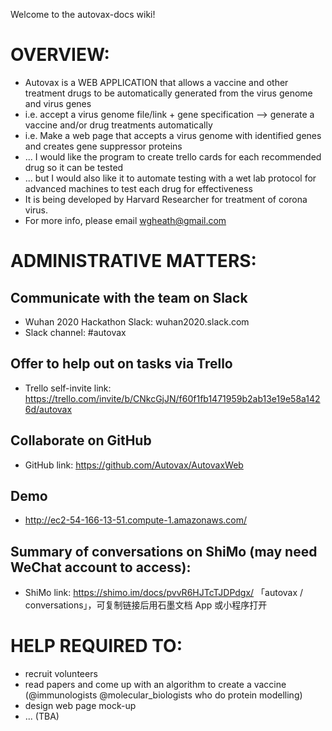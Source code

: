 Welcome to the autovax-docs wiki!

# OVERVIEW:
* Autovax is a WEB APPLICATION that allows a vaccine and other treatment drugs to be automatically generated from the virus genome and virus genes
* i.e. accept a virus genome file/link + gene specification --> generate a vaccine and/or drug treatments automatically
* i.e. Make a web page that accepts a virus genome with identified genes and creates gene suppressor proteins
* ... I would like the program to create trello cards for each recommended drug so it can be tested 
* ... but I would also like it to automate testing with a wet lab protocol for advanced machines to test each drug for effectiveness
* It is being developed by Harvard Researcher for treatment of corona virus.
* For more info, please email wgheath@gmail.com

# ADMINISTRATIVE MATTERS:
## Communicate with the team on Slack
* Wuhan 2020 Hackathon Slack:  wuhan2020.slack.com
* Slack channel:  #autovax
## Offer to help out on tasks via Trello
* Trello self-invite link:  https://trello.com/invite/b/CNkcGjJN/f60f1fb1471959b2ab13e19e58a1426d/autovax
## Collaborate on GitHub
* GitHub link:  https://github.com/Autovax/AutovaxWeb
## Demo
* http://ec2-54-166-13-51.compute-1.amazonaws.com/

## Summary of conversations on ShiMo (may need WeChat account to access):
* ShiMo link:  https://shimo.im/docs/pvvR6HJTcTJDPdgx/ 「autovax / conversations」，可复制链接后用石墨文档 App 或小程序打开

# HELP REQUIRED TO:
* recruit volunteers
* read papers and come up with an algorithm to create a vaccine (@immunologists @molecular_biologists who do protein modelling)
* design web page mock-up
* ... (TBA) 